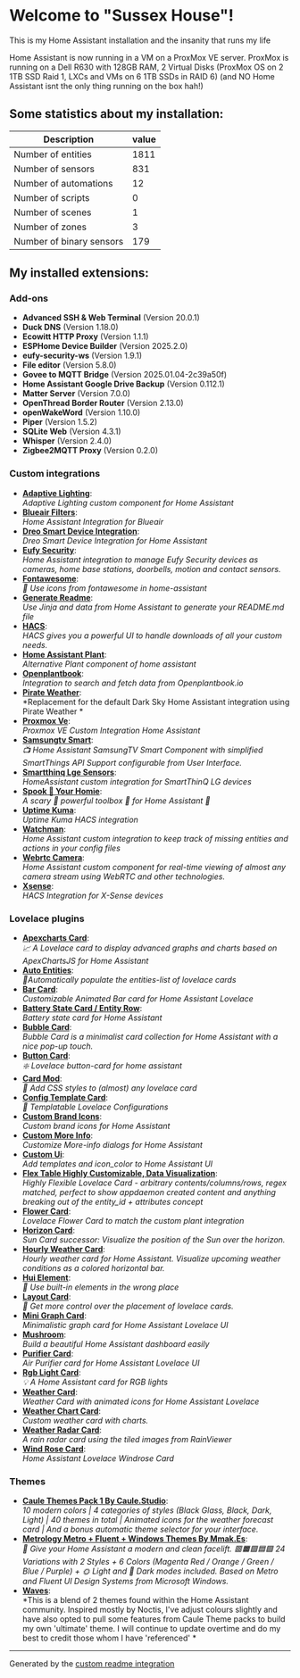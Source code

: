 # Welcome to "Sussex House"!

This is my Home Assistant installation and the insanity that runs my life

Home Assistant is now running in a VM on a ProxMox VE server. 
ProxMox is running on a Dell R630 with 128GB RAM, 2 Virtual Disks (ProxMox OS on 2 1TB SSD Raid 1, LXCs and VMs on 6 1TB SSDs in RAID 6)
(and NO Home Assistant isnt the only thing running on the box hah!)

## Some statistics about my installation:

Description | value
-- | --
Number of entities | 1811
Number of sensors | 831
Number of automations | 12
Number of scripts | 0
Number of scenes | 1
Number of zones | 3
Number of binary sensors | 179

## My installed extensions:

### Add-ons
- **Advanced SSH & Web Terminal** (Version 20.0.1)
- **Duck DNS** (Version 1.18.0)
- **Ecowitt HTTP Proxy** (Version 1.1.1)
- **ESPHome Device Builder** (Version 2025.2.0)
- **eufy-security-ws** (Version 1.9.1)
- **File editor** (Version 5.8.0)
- **Govee to MQTT Bridge** (Version 2025.01.04-2c39a50f)
- **Home Assistant Google Drive Backup** (Version 0.112.1)
- **Matter Server** (Version 7.0.0)
- **OpenThread Border Router** (Version 2.13.0)
- **openWakeWord** (Version 1.10.0)
- **Piper** (Version 1.5.2)
- **SQLite Web** (Version 4.3.1)
- **Whisper** (Version 2.4.0)
- **Zigbee2MQTT Proxy** (Version 0.2.0)


### Custom integrations
- [**Adaptive Lighting**](https://github.com/basnijholt/adaptive-lighting):<br /> *Adaptive Lighting custom component for Home Assistant*
- [**Blueair Filters**](https://github.com/dahlb/ha_blueair):<br /> *Home Assistant Integration for Blueair*
- [**Dreo Smart Device Integration**](https://github.com/JeffSteinbok/hass-dreo):<br /> *Dreo Smart Device Integration for Home Assistant*
- [**Eufy Security**](https://github.com/fuatakgun/eufy_security):<br /> *Home Assistant integration to manage Eufy Security devices as cameras, home base stations, doorbells, motion and contact sensors.*
- [**Fontawesome**](https://github.com/thomasloven/hass-fontawesome):<br /> *🔹 Use icons from fontawesome in home-assistant*
- [**Generate Readme**](https://github.com/custom-components/readme):<br /> *Use Jinja and data from Home Assistant to generate your README.md file*
- [**HACS**](https://github.com/hacs/integration):<br /> *HACS gives you a powerful UI to handle downloads of all your custom needs.*
- [**Home Assistant Plant**](https://github.com/Olen/homeassistant-plant):<br /> *Alternative Plant component of home assistant*
- [**Openplantbook**](https://github.com/Olen/home-assistant-openplantbook):<br /> *Integration to search and fetch data from Openplantbook.io*
- [**Pirate Weather**](https://github.com/Pirate-Weather/pirate-weather-ha):<br /> *Replacement for the default Dark Sky Home Assistant integration using Pirate Weather *
- [**Proxmox Ve**](https://github.com/dougiteixeira/proxmoxve):<br /> *Proxmox VE Custom Integration Home Assistant*
- [**Samsungtv Smart**](https://github.com/ollo69/ha-samsungtv-smart):<br /> *📺 Home Assistant SamsungTV Smart Component with simplified SmartThings API Support configurable from User Interface.*
- [**Smartthinq Lge Sensors**](https://github.com/ollo69/ha-smartthinq-sensors):<br /> *HomeAssistant custom integration for SmartThinQ LG devices*
- [**Spook 👻 Your Homie**](https://github.com/frenck/spook):<br /> *A scary 👻 powerful toolbox 🧰 for Home Assistant 🏡*
- [**Uptime Kuma**](https://github.com/meichthys/uptime_kuma):<br /> *Uptime Kuma HACS integration*
- [**Watchman**](https://github.com/dummylabs/thewatchman):<br /> *Home Assistant custom integration to keep track of missing entities and actions in your config files*
- [**Webrtc Camera**](https://github.com/AlexxIT/WebRTC):<br /> *Home Assistant custom component for real-time viewing of almost any camera stream using WebRTC and other technologies.*
- [**Xsense**](https://github.com/Jarnsen/ha-xsense-component_test):<br /> *HACS Integration for X-Sense devices*

### Lovelace plugins
- [**Apexcharts Card**](https://github.com/RomRider/apexcharts-card):<br /> *📈 A Lovelace card to display advanced graphs and charts based on ApexChartsJS for Home Assistant*
- [**Auto Entities**](https://github.com/thomasloven/lovelace-auto-entities):<br /> *🔹Automatically populate the entities-list of lovelace cards*
- [**Bar Card**](https://github.com/custom-cards/bar-card):<br /> *Customizable Animated Bar card for Home Assistant Lovelace*
- [**Battery State Card / Entity Row**](https://github.com/maxwroc/battery-state-card):<br /> *Battery state card for Home Assistant*
- [**Bubble Card**](https://github.com/Clooos/Bubble-Card):<br /> *Bubble Card is a minimalist card collection for Home Assistant with a nice pop-up touch.*
- [**Button Card**](https://github.com/custom-cards/button-card):<br /> *❇️ Lovelace button-card for home assistant*
- [**Card Mod**](https://github.com/thomasloven/lovelace-card-mod):<br /> *🔹 Add CSS styles to (almost) any lovelace card*
- [**Config Template Card**](https://github.com/iantrich/config-template-card):<br /> *📝 Templatable Lovelace Configurations*
- [**Custom Brand Icons**](https://github.com/elax46/custom-brand-icons):<br /> *Custom brand icons for Home Assistant*
- [**Custom More Info**](https://github.com/Mariusthvdb/custom-more-info):<br /> *Customize More-info dialogs for Home Assistant*
- [**Custom Ui**](https://github.com/Mariusthvdb/custom-ui):<br /> *Add templates and icon_color to Home Assistant UI*
- [**Flex Table   Highly Customizable, Data Visualization**](https://github.com/custom-cards/flex-table-card):<br /> *Highly Flexible Lovelace Card - arbitrary contents/columns/rows, regex matched, perfect to show appdaemon created content and anything breaking out of the entity_id + attributes concept*
- [**Flower Card**](https://github.com/Olen/lovelace-flower-card):<br /> *Lovelace Flower Card to match the custom plant integration*
- [**Horizon Card**](https://github.com/rejuvenate/lovelace-horizon-card):<br /> *Sun Card successor: Visualize the position of the Sun over the horizon.*
- [**Hourly Weather Card**](https://github.com/decompil3d/lovelace-hourly-weather):<br /> *Hourly weather card for Home Assistant. Visualize upcoming weather conditions as a colored horizontal bar.*
- [**Hui Element**](https://github.com/thomasloven/lovelace-hui-element):<br /> *🔹 Use built-in elements in the wrong place*
- [**Layout Card**](https://github.com/thomasloven/lovelace-layout-card):<br /> *🔹 Get more control over the placement of lovelace cards.*
- [**Mini Graph Card**](https://github.com/kalkih/mini-graph-card):<br /> *Minimalistic graph card for Home Assistant Lovelace UI*
- [**Mushroom**](https://github.com/piitaya/lovelace-mushroom):<br /> *Build a beautiful Home Assistant dashboard easily*
- [**Purifier Card**](https://github.com/denysdovhan/purifier-card):<br /> *Air Purifier card for Home Assistant Lovelace UI*
- [**Rgb Light Card**](https://github.com/bokub/rgb-light-card):<br /> *💡 A Home Assistant card for RGB lights*
- [**Weather Card**](https://github.com/bramkragten/weather-card):<br /> *Weather Card with animated icons for Home Assistant Lovelace*
- [**Weather Chart Card**](https://github.com/mlamberts78/weather-chart-card):<br /> *Custom weather card with charts.*
- [**Weather Radar Card**](https://github.com/Makin-Things/weather-radar-card):<br /> *A rain radar card using the tiled images from RainViewer*
- [**Wind Rose Card**](https://github.com/aukedejong/lovelace-windrose-card):<br /> *Home Assistant Lovelace Windrose Card*

### Themes
- [**Caule Themes Pack 1   By Caule.Studio**](https://github.com/ricardoquecria/caule-themes-pack-1):<br /> *10 modern colors  |  4 categories of styles (Black Glass, Black, Dark, Light)  |  40 themes in total  |  Animated icons for the weather forecast card  |  And a bonus automatic theme selector for your interface.*
- [**Metrology   Metro + Fluent + Windows Themes   By Mmak.Es**](https://github.com/Madelena/Metrology-for-Hass):<br /> *🎨 Give your Home Assistant a modern and clean facelift. 🟥🟧🟩🟦🟪 24 Variations with 2 Styles + 6 Colors (Magenta Red / Orange / Green / Blue / Purple) + 🌞 Light and 🌚 Dark modes included. Based on Metro and Fluent UI Design Systems from Microsoft Windows.*
- [**Waves**](https://github.com/tgcowell/waves):<br /> *This is a blend of 2 themes found within the Home Assistant community. Inspired mostly by Noctis, I've adjust colours slightly and have also opted to pull some features from Caule Theme packs to build my own 'ultimate' theme. I will continue to update overtime and do my best to credit those whom I have 'referenced' *


***

Generated by the [custom readme integration](https://github.com/custom-components/readme)